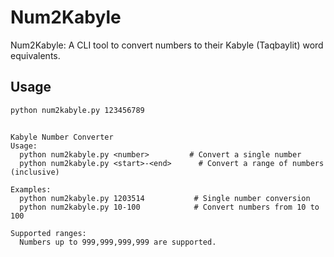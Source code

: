 # Num2Kabyle
Num2Kabyle: A CLI tool to convert numbers to their Kabyle (Taqbaylit) word equivalents.

## Usage

```bash
python num2kabyle.py 123456789
```

```

Kabyle Number Converter
Usage:
  python num2kabyle.py <number>         # Convert a single number
  python num2kabyle.py <start>-<end>      # Convert a range of numbers (inclusive)

Examples:
  python num2kabyle.py 1203514           # Single number conversion
  python num2kabyle.py 10-100            # Convert numbers from 10 to 100

Supported ranges:
  Numbers up to 999,999,999,999 are supported.
```
